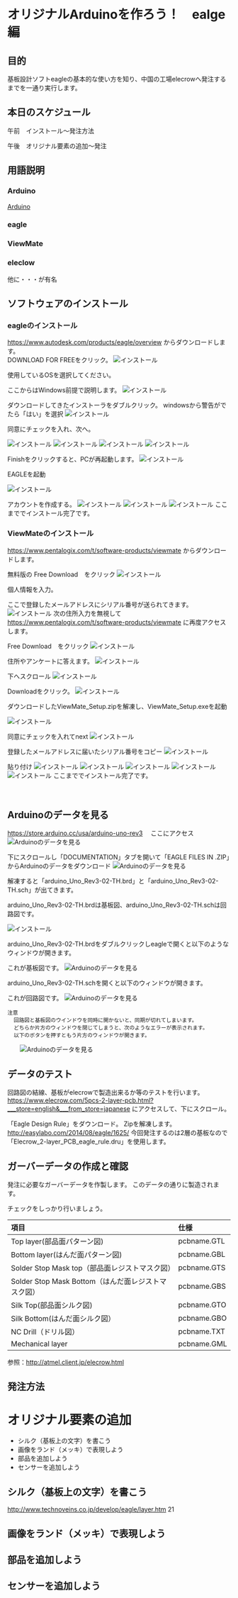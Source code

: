 # オリジナルArduinoを作ろう！　ealge編

## 目的
基板設計ソフトeagleの基本的な使い方を知り、中国の工場elecrowへ発注するまでを一通り実行します。

## 本日のスケジュール
午前　インストール～発注方法

午後　オリジナル要素の追加～発注

## 用語説明
### Arduino
[Arduino](https://www.arduino.cc/)  

### eagle

### ViewMate

### eleclow
他に・・・が有名

## ソフトウェアのインストール
### eagleのインストール

https://www.autodesk.com/products/eagle/overview
からダウンロードします。  
DOWNLOAD FOR FREEをクリック。
![インストール](https://github.com/HappySato/original_arduino_workshop/blob/master/img/419.png?raw=true)

使用しているOSを選択してください。

ここからはWindows前提で説明します。
![インストール](https://github.com/HappySato/original_arduino_workshop/blob/master/img/420.png?raw=true)

ダウンロードしてきたインストーラをダブルクリック。
windowsから警告がでたら「はい」を選択
![インストール](https://github.com/HappySato/original_arduino_workshop/blob/master/img/capture1.PNG?raw=true)

同意にチェックを入れ、次へ。

![インストール](https://github.com/HappySato/original_arduino_workshop/blob/master/img/capture2.PNG?raw=true)
![インストール](https://github.com/HappySato/original_arduino_workshop/blob/master/img/capture3.PNG?raw=true)
![インストール](https://github.com/HappySato/original_arduino_workshop/blob/master/img/capture4.PNG?raw=true)
![インストール](https://github.com/HappySato/original_arduino_workshop/blob/master/img/capture5.PNG?raw=true)

Finishをクリックすると、PCが再起動します。
![インストール](https://github.com/HappySato/original_arduino_workshop/blob/master/img/capture6.PNG?raw=true)

EAGLEを起動

![インストール](https://github.com/HappySato/original_arduino_workshop/blob/master/img/capture10.PNG?raw=true)

アカウントを作成する。
![インストール](https://github.com/HappySato/original_arduino_workshop/blob/master/img/capture7.PNG?raw=true)
![インストール](https://github.com/HappySato/original_arduino_workshop/blob/master/img/capture8.PNG?raw=true)
![インストール](https://github.com/HappySato/original_arduino_workshop/blob/master/img/capture9.PNG?raw=true)
ここまででインストール完了です。

### ViewMateのインストール

https://www.pentalogix.com/t/software-products/viewmate
からダウンロードします。

無料版の Free Download　をクリック
![インストール](https://github.com/HappySato/original_arduino_workshop/blob/master/img/421.png?raw=true)

個人情報を入力。

ここで登録したメールアドレスにシリアル番号が送られてきます。
![インストール](https://github.com/HappySato/original_arduino_workshop/blob/master/img/422.png?raw=true)
次の住所入力を無視して
https://www.pentalogix.com/t/software-products/viewmate
に再度アクセスします。

Free Download　をクリック
![インストール](https://github.com/HappySato/original_arduino_workshop/blob/master/img/421.png?raw=true)

住所やアンケートに答えます。
![インストール](https://github.com/HappySato/original_arduino_workshop/blob/master/img/423.png?raw=true)

下へスクロール
![インストール](https://github.com/HappySato/original_arduino_workshop/blob/master/img/424.png?raw=true)

Downloadをクリック。
![インストール](https://github.com/HappySato/original_arduino_workshop/blob/master/img/425.png?raw=true)

ダウンロードしたViewMate_Setup.zipを解凍し、ViewMate_Setup.exeを起動

![インストール](https://github.com/HappySato/original_arduino_workshop/blob/master/img/capture11.PNG?raw=true)

同意にチェックを入れてnext
![インストール](https://github.com/HappySato/original_arduino_workshop/blob/master/img/capture12.PNG?raw=true)

登録したメールアドレスに届いたシリアル番号をコピー
![インストール](https://github.com/HappySato/original_arduino_workshop/blob/master/img/capture13.PNG?raw=true)

貼り付け
![インストール](https://github.com/HappySato/original_arduino_workshop/blob/master/img/capture14.PNG?raw=true)
![インストール](https://github.com/HappySato/original_arduino_workshop/blob/master/img/capture15.PNG?raw=true)
![インストール](https://github.com/HappySato/original_arduino_workshop/blob/master/img/capture16.PNG?raw=true)
![インストール](https://github.com/HappySato/original_arduino_workshop/blob/master/img/capture17.PNG?raw=true)
![インストール](https://github.com/HappySato/original_arduino_workshop/blob/master/img/capture18.PNG?raw=true)
ここまででインストール完了です。

　　

## Arduinoのデータを見る
  https://store.arduino.cc/usa/arduino-uno-rev3
　ここにアクセス
　![Arduinoのデータを見る](https://github.com/HappySato/original_arduino_workshop/blob/master/img/426.png?raw=true)

  下にスクロールし「DOCUMENTATION」タブを開いて「EAGLE FILES IN .ZIP」からArduinoのデータをダウンロード
  ![Arduinoのデータを見る](https://github.com/HappySato/original_arduino_workshop/blob/master/img/427.png?raw=true)  

  解凍すると「arduino_Uno_Rev3-02-TH.brd」と「arduino_Uno_Rev3-02-TH.sch」が出てきます。

  arduino_Uno_Rev3-02-TH.brdは基板図、arduino_Uno_Rev3-02-TH.schは回路図です。

  ![インストール](https://github.com/HappySato/original_arduino_workshop/blob/master/img/capture19.PNG?raw=true)

  arduino_Uno_Rev3-02-TH.brdをダブルクリックしeagleで開くと以下のようなウィンドウが開きます。

  これが基板図です。
  ![Arduinoのデータを見る](https://github.com/HappySato/original_arduino_workshop/blob/master/img/428.png?raw=true)  

  arduino_Uno_Rev3-02-TH.schを開くと以下のウィンドウが開きます。

  これが回路図です。
  ![Arduinoのデータを見る](https://github.com/HappySato/original_arduino_workshop/blob/master/img/429.png?raw=true)  





    注意
      回路図と基板図のウインドウを同時に開かないと、同期が切れてしまいます。
      どちらか片方のウィンドウを閉じてしまうと、次のようなエラーが表示されます。
      以下のボタンを押すともう片方のウィンドウが開きます。
　　![Arduinoのデータを見る](https://github.com/HappySato/original_arduino_workshop/blob/master/img/430.png?raw=true)

## データのテスト
  回路図の結線、基板がelecrowで製造出来るか等のテストを行います。
  https://www.elecrow.com/5pcs-2-layer-pcb.html?___store=english&___from_store=japanese
にアクセスして、下にスクロール。

 「Eagle Design Rule」をダウンロード。
  Zipを解凍します。
  http://easylabo.com/2014/08/eagle/1625/
  今回発注するのは2層の基板なので「Elecrow_2-layer_PCB_eagle_rule.dru」を使用します。


## ガーバーデータの作成と確認
  発注に必要なガーバーデータを作製します。
  このデータの通りに製造されます。

  チェックをしっかり行いましょう。



| 項目 |	仕様 |
|:-----------|:------------|
|Top layer(部品面パターン図) |	pcbname.GTL|
|Bottom layer(はんだ面パターン図) |	pcbname.GBL|
|Solder Stop Mask top（部品面レジストマスク図）|	pcbname.GTS|
|Solder Stop Mask Bottom（はんだ面レジストマスク図）|	pcbname.GBS|
|Silk Top(部品面シルク図)|	pcbname.GTO|
|Silk Bottom(はんだ面シルク図）|	pcbname.GBO|
|NC Drill（ドリル図）|	pcbname.TXT|
|Mechanical layer|	pcbname.GML|
参照：http://atmel.client.jp/elecrow.html

## 発注方法

# オリジナル要素の追加
- シルク（基板上の文字）を書こう
- 画像をランド（メッキ）で表現しよう
- 部品を追加しよう
- センサーを追加しよう

## シルク（基板上の文字）を書こう
http://www.technoveins.co.jp/develop/eagle/layer.htm
21
## 画像をランド（メッキ）で表現しよう
## 部品を追加しよう
## センサーを追加しよう
